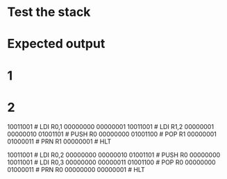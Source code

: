 # Test the stack
#
# Expected output
#
# 1
# 2

10011001 # LDI R0,1
00000000
00000001
10011001 # LDI R1,2
00000001
00000010
01001101 # PUSH R0
00000000
01001100 # POP R1
00000001
01000011 # PRN R1
00000001 # HLT

10011001 # LDI R0,2
00000000
00000010
01001101 # PUSH R0
00000000
10011001 # LDI R0,3
00000000
00000011
01001100 # POP R0
00000000
01000011 # PRN R0
00000000
00000001 # HLT
